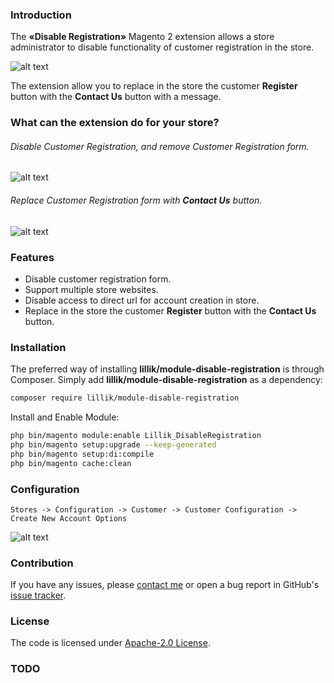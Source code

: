 ### Introduction
The **«Disable Registration»** Magento 2 extension allows a store administrator to disable functionality of customer registration in the store.

![alt text](https://res.cloudinary.com/dho2b9ukb/image/upload/v1590866209/disable-registration/Screenshot_2020-05-30_21-47-07.png "Magento 2 Extension Disable Customer Registration")

The extension allow you to replace in the store the customer **Register** button with the **Contact Us** button with a message.
### What can the extension do for your store?
###### Disable Customer Registration, and remove Customer Registration form.
![alt text](https://res.cloudinary.com/dho2b9ukb/image/upload/v1590866209/disable-registration/Screenshot_2020-05-30_21-47-37.png "Magento 2 Extension Disable Customer Registration")
###### Replace Customer Registration form with **Contact Us** button.
![alt text](https://res.cloudinary.com/dho2b9ukb/image/upload/v1590866209/disable-registration/Screenshot_2020-05-30_21-49-19.png "Magento 2 Extension Disable Customer Registration")
### Features
 - Disable customer registration form.
 - Support multiple store websites.
 - Disable access to direct url for account creation in store.
 - Replace in the store the customer **Register** button with the **Contact Us** button. 
### Installation
The preferred way of installing **lillik/module-disable-registration** is through Composer. Simply add **lillik/module-disable-registration** as a dependency:
```bash
composer require lillik/module-disable-registration
```
Install and Enable Module:
```bash
php bin/magento module:enable Lillik_DisableRegistration
php bin/magento setup:upgrade --keep-generated
php bin/magento setup:di:compile
php bin/magento cache:clean
```
### Configuration

```
Stores -> Configuration -> Customer -> Customer Configuration -> Create New Account Options
```
![alt text](https://res.cloudinary.com/dho2b9ukb/image/upload/v1590866209/disable-registration/Screenshot_2020-05-30_21-47-07.png "Magento 2 Extension Disable Customer Registration")

### Contribution
If you have any issues, please [contact me](https://twitter.com/clipro) or open a bug report in GitHub's [issue tracker]().

### License
The code is licensed under [Apache-2.0 License](https://www.apache.org/licenses/LICENSE-2.0).

### TODO 
